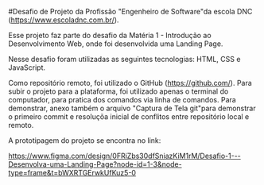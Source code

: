 #Desafio de Projeto da Profissão "Engenheiro de Software"da escola DNC (https://www.escoladnc.com.br/).

Esse projeto faz parte do desafio da Matéria 1 - Introdução ao Desenvolvimento Web, onde foi desenvolvida uma Landing Page. 

Nesse desafio foram utilizadas as seguintes tecnologias: HTML, CSS e JavaScript. 

Como repositório remoto, foi utilizado o GitHub (https://github.com/). Para subir o projeto para a plataforma, foi utilizado apenas o terminal do computador, para pratica dos comandos via linha de comandos. Para demonstrar, anexo também o arquivo "Captura de Tela git"para demonstrar o primeiro commit e resoluçõa inicial de conflitos entre repositório local e remoto.

A prototipagem do projeto se encontra no link:

https://www.figma.com/design/0FRiZbs30dfSniazKiM1rM/Desafio-1---Desenvolva-uma-Landing-Page?node-id=1-3&node-type=frame&t=bWXRTGErwkUfKuz5-0